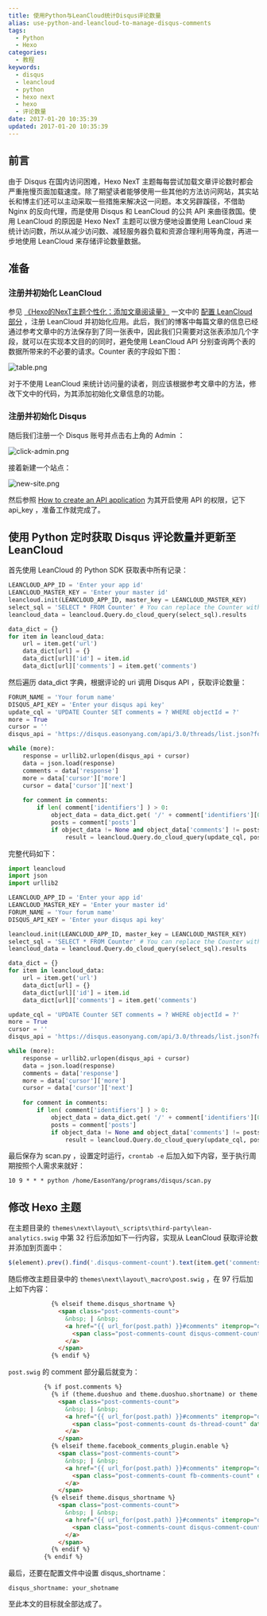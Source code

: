 ```yaml
---
title: 使用Python与LeanCloud统计Disqus评论数量
alias: use-python-and-leancloud-to-manage-disqus-comments
tags:
  - Python
  - Hexo
categories:
  - 教程
keywords:
  - disqus
  - leancloud
  - python
  - hexo next
  - hexo
  - 评论数量
date: 2017-01-20 10:35:39
updated: 2017-01-20 10:35:39
---
```


## 前言

由于 Disqus 在国内访问困难，Hexo NexT 主题每每尝试加载文章评论数时都会严重拖慢页面加载速度。除了期望读者能够使用一些其他的方法访问网站，其实站长和博主们还可以主动采取一些措施来解决这一问题。本文另辟蹊径，不借助 Nginx 的反向代理，而是使用 Disqus 和 LeanCloud 的公共 API 来曲径救国。使用 LeanCloud 的原因是 Hexo NexT 主题可以很方便地设置使用 LeanCloud 来统计访问数，所以从减少访问数、减轻服务器负载和资源合理利用等角度，再进一步地使用 LeanCloud 来存储评论数量数据。

## 准备

### 注册并初始化 LeanCloud

参见 [《Hexo的NexT主题个性化：添加文章阅读量》](http://www.jeyzhang.com/hexo-next-add-post-views.html) 一文中的 [配置 LeanCloud 部分](http://www.jeyzhang.com/hexo-next-add-post-views.html#配置LeanCloud) ，注册 LeanCloud 并初始化应用。此后，我们的博客中每篇文章的信息已经通过参考文章中的方法保存到了同一张表中，因此我们只需要对这张表添加几个字段，就可以在实现本文目的的同时，避免使用 LeanCloud API 分别查询两个表的数据所带来的不必要的请求。Counter 表的字段如下图：<!--more-->

![table.png](https://gmiimg.com/81118f2eef7a152432e1d77ff9ebe018.png)

对于不使用 LeanCloud 来统计访问量的读者，则应该根据参考文章中的方法，修改下文中的代码，为其添加初始化文章信息的功能。

### 注册并初始化 Disqus

随后我们注册一个 Disqus 账号并点击右上角的 Admin ：

![click-admin.png](https://gmiimg.com/a07ae53bd0913f49a758e2f4f860b699.png)

接着新建一个站点：

![new-site.png](https://gmiimg.com/d93faeffa00c7c9690080a1a52fde90d.png)

然后参照 [How to create an API application](https://help.disqus.com/customer/portal/articles/787016-how-to-create-an-api-application) 为其开启使用 API 的权限，记下 api_key ，准备工作就完成了。

## 使用 Python 定时获取 Disqus 评论数量并更新至 LeanCloud

首先使用 LeanCloud 的 Python SDK 获取表中所有记录：

```python
LEANCLOUD_APP_ID = 'Enter your app id'
LEANCLOUD_MASTER_KEY = 'Enter your master id'
leancloud.init(LEANCLOUD_APP_ID, master_key = LEANCLOUD_MASTER_KEY)
select_sql = 'SELECT * FROM Counter' # You can replace the Counter with your own table name
leancloud_data = leancloud.Query.do_cloud_query(select_sql).results

data_dict = {}
for item in leancloud_data:
    url = item.get('url')
    data_dict[url] = {}
    data_dict[url]['id'] = item.id
    data_dict[url]['comments'] = item.get('comments')
```

然后遍历 data_dict 字典，根据评论的 uri 调用 Disqus API ，获取评论数量：

```python
FORUM_NAME = 'Your forum name'
DISQUS_API_KEY = 'Enter your disqus api key'
update_cql = 'UPDATE Counter SET comments = ? WHERE objectId = ?'
more = True
cursor = ''
disqus_api = 'https://disqus.easonyang.com/api/3.0/threads/list.json?forum=' + FORUM_NAME + '&api_key=' + DISQUS_API_KEY + '&limit=100&cursor='

while (more):
    response = urllib2.urlopen(disqus_api + cursor)
    data = json.load(response)
    comments = data['response']
    more = data['cursor']['more']
    cursor = data['cursor']['next']
    
    for comment in comments:
        if len( comment['identifiers'] ) > 0:
            object_data = data_dict.get( '/' + comment['identifiers'][0] )
            posts = comment['posts']
            if object_data != None and object_data['comments'] != posts:
                result = leancloud.Query.do_cloud_query(update_cql, posts, object_data['id'])
```

完整代码如下：

```python
import leancloud
import json
import urllib2

LEANCLOUD_APP_ID = 'Enter your app id'
LEANCLOUD_MASTER_KEY = 'Enter your master id'
FORUM_NAME = 'Your forum name'
DISQUS_API_KEY = 'Enter your disqus api key'

leancloud.init(LEANCLOUD_APP_ID, master_key = LEANCLOUD_MASTER_KEY)
select_sql = 'SELECT * FROM Counter' # You can replace the Counter with your own table name
leancloud_data = leancloud.Query.do_cloud_query(select_sql).results

data_dict = {}
for item in leancloud_data:
    url = item.get('url')
    data_dict[url] = {}
    data_dict[url]['id'] = item.id
    data_dict[url]['comments'] = item.get('comments')

update_cql = 'UPDATE Counter SET comments = ? WHERE objectId = ?'
more = True
cursor = ''
disqus_api = 'https://disqus.easonyang.com/api/3.0/threads/list.json?forum=' + FORUM_NAME + '&api_key=' + DISQUS_API_KEY + '&limit=100&cursor='

while (more):
    response = urllib2.urlopen(disqus_api + cursor)
    data = json.load(response)
    comments = data['response']
    more = data['cursor']['more']
    cursor = data['cursor']['next']
    
    for comment in comments:
        if len( comment['identifiers'] ) > 0:
            object_data = data_dict.get( '/' + comment['identifiers'][0] )
            posts = comment['posts']
            if object_data != None and object_data['comments'] != posts:
                result = leancloud.Query.do_cloud_query(update_cql, posts, object_data['id'])
```

最后保存为 scan.py ，设置定时运行，`crontab -e` 后加入如下内容，至于执行周期按照个人需求来就好：

```
10 9 * * * python /home/EasonYang/programs/disqus/scan.py
```

## 修改 Hexo 主题

在主题目录的 `themes\next\layout\_scripts\third-party\lean-analytics.swig` 中第 32 行后添加如下一行内容，实现从 LeanCloud 获取评论数并添加到页面中：

```javascript
$(element).prev().find('.disqus-comment-count').text(item.get('comments') + ' Comments');
```

随后修改主题目录中的 `themes\next\layout\_macro\post.swig` ，在 97 行后加上如下内容：

```html
            {% elseif theme.disqus_shortname %}
              <span class="post-comments-count">
                &nbsp; | &nbsp;
                <a href="{{ url_for(post.path) }}#comments" itemprop="discussionUrl">
                  <span class="post-comments-count disqus-comment-count" data-disqus-identifier="{{ post.path }}" itemprop="commentsCount"></span>
                </a>
              </span>
            {% endif %}
```

`post.swig` 的 comment 部分最后就变为：

```html
          {% if post.comments %}
            {% if (theme.duoshuo and theme.duoshuo.shortname) or theme.duoshuo_shortname %}
              <span class="post-comments-count">
                &nbsp; | &nbsp;
                <a href="{{ url_for(post.path) }}#comments" itemprop="discussionUrl">
                  <span class="post-comments-count ds-thread-count" data-thread-key="{{ post.path }}" itemprop="commentsCount"></span>
                </a>
              </span>
            {% elseif theme.facebook_comments_plugin.enable %}
              <span class="post-comments-count">
                &nbsp; | &nbsp;
                <a href="{{ url_for(post.path) }}#comments" itemprop="discussionUrl">
                  <span class="post-comments-count fb-comments-count" data-href="{{ post.permalink }}" itemprop="commentsCount">0</span> comments
                </a>
              </span>
            {% elseif theme.disqus_shortname %}
              <span class="post-comments-count">
                &nbsp; | &nbsp;
                <a href="{{ url_for(post.path) }}#comments" itemprop="discussionUrl">
                  <span class="post-comments-count disqus-comment-count" data-disqus-identifier="{{ post.path }}" itemprop="commentsCount"></span>
                </a>
              </span>
            {% endif %}
          {% endif %}
```

最后，还要在配置文件中设置 disqus_shortname：

```
disqus_shortname: your_shotname
```

至此本文的目标就全部达成了。